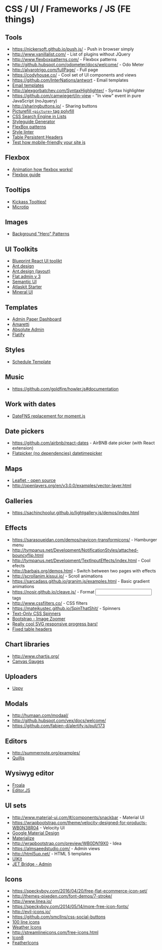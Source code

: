 # CSS / UI / Frameworks / JS (FE things)

## Tools

* https://nickersoft.github.io/push.js/ - Push in browser simply
* http://www.vanillalist.com/ - List of plugins without JQuery
* http://www.flexboxpatterns.com/ - Flexbox patterns 
* http://github.hubspot.com/odometer/docs/welcome/ - Odo Meter
* http://alvarotrigo.com/fullPage/ - Full page
* https://codyhouse.co/ - Cool set of UI components and views
* https://github.com/InterNations/antwort - Email templates
* [Email templates](https://github.com/mjmlio/mjml)
* http://alexgorbatchev.com/SyntaxHighlighter/ - Syntax highlighter
* https://github.com/camwiegert/in-view - "In view" event in pure JavaScript (noJquery)
* http://sharingbuttons.io/ - Sharing buttons
* [Picturefill `<picture>` tag polyfill](https://scottjehl.github.io/picturefill/)
* [CSS Search Engine in Lists](https://jets.js.org/)
* [Styleguide Generator](http://atomicdocs.io/)
* [FlexBox patterns](http://www.flexboxpatterns.com/)
* [Style linter](http://stylelint.io/)
* [Table Persistent Headers](https://css-tricks.com/examples/PersistantHeaders/)
* [Test how mobile-friendly your site is](https://testmysite.thinkwithgoogle.com/intl/en-in)

## Flexbox

* [Animation how flexbox works!](https://medium.freecodecamp.com/an-animated-guide-to-flexbox-d280cf6afc35#.lui2t3lx3)
* [Flexbox guide](https://medium.freecodecamp.org/the-ultimate-guide-to-flexbox-learning-through-examples-8c90248d4676)

## Tooltips

* [Kickass Tooltips!](https://popper.js.org/)
* [Microtip](https://ghosh.github.io/microtip/)

## Images

* [Background "Hero" Patterns](http://www.heropatterns.com/)

## UI Toolkits

* [Blueprint React UI toolikt](http://blueprintjs.com/)
* [Ant.design](https://ant.design/docs/spec/introduce)
* [Ant.design (layout)](https://ant.design/docs/spec/layout)
* [Flat admin v 3](http://tui2tone.github.io/flat-admin-bootstrap-templates/html/index.html)
* [Semantic UI](https://semantic-ui.com/introduction/glossary.html)
* [Atlaskit Starter](https://bitbucket.org/atlassian/atlaskit-starter/)
* [Mineral UI](https://mineral-ui.com/components/table)

## Templates

* [Admin Paper Dashboard](http://www.creative-tim.com/product/paper-dashboard)
* [Amaretti](http://wrapbootstrap.com/preview/WB0696K5S)
* [Absolute Admin](http://wrapbootstrap.com/preview/WB0822090)
* [Flatify](http://wrapbootstrap.com/preview/WB0977873)

## Styles

* [Schedule Template](https://codyhouse.co/gem/schedule-template/)

## Music

* https://github.com/goldfire/howler.js#documentation

## Work with dates

* [DateFNS replacement for moment.js](https://date-fns.org/)

## Date pickers

* https://github.com/airbnb/react-dates - AirBNB date picker (with React extension)
* [Flatpicker (no dependencies) datetimepicker](https://chmln.github.io/flatpickr/)

## Maps

* [Leaflet - open source](http://leafletjs.com/)
* http://openlayers.org/en/v3.0.0/examples/vector-layer.html

## Galleries

* https://sachinchoolur.github.io/lightgallery.js/demos/index.html

## Effects

* https://sarasoueidan.com/demos/navicon-transformicons/ - Hamburger menu
* http://tympanus.net/Development/NotificationStyles/attached-bouncyflip.html
* http://tympanus.net/Development/TextInputEffects/index.html - Cool efects
* http://barbajs.org/demos.html - Switch between two pages with effects
* http://scrollanim.kissui.io/ - Scroll animations
* https://sarcadass.github.io/granim.js/examples.html - Basic gradient animations
* https://nosir.github.io/cleave.js/ - Format <input> tags
* http://www.cssfilters.co/ - CSS filters
* https://matejkustec.github.io/SpinThatShit/ - Spinners
* [Text-Only CSS Spinners](http://tawian.io/text-spinners/)
* [Bootstrap - Image Zoomer](https://github.com/marcaube/bootstrap-magnify)
* [Really cool SVG responsive progress bars!](https://kimmobrunfeldt.github.io/progressbar.js/)
* [Fixed table headers](https://codepen.io/tfzvang/pen/WQBwVo)

## Chart libraries

* http://www.chartjs.org/
* [Canvas Gauges](https://canvas-gauges.com/)

## Uploaders

* [Uppy](https://github.com/transloadit/uppy)

## Modals

* http://humaan.com/modaal/
* http://github.hubspot.com/vex/docs/welcome/
* https://github.com/fabien-d/alertify.js/pull/173

## Editors

* http://summernote.org/examples/
* [Quilljs](http://quilljs.com/)

## Wysiwyg editor

* [Froala](https://www.froala.com/wysiwyg-editor?utm_expid=98676916-3.hPnlB_8ZTIKKKXBgYslKZA.0)
* [Editor.JS](https://editorjs.io/)

## UI sets

* http://www.material-ui.com/#/components/snackbar - Material UI
* https://wrapbootstrap.com/theme/velocity-designed-for-products-WB0N38R04 - Velocity UI
* [Google Material Design](https://github.com/google/material-design-lite)
* [Materialize](http://materializecss.com/)
* http://wrapbootstrap.com/preview/WB0DN19X0 - Idea
* https://almsaeedstudio.com/ - Admin views
* http://html5up.net/ - HTML 5 templates
* [UIKit](https://getuikit.com/docs/form-select.html)
* [JET Bridge - Admin](https://github.com/jet-admin/jet-bridge)

## Icons

* https://speckyboy.com/2016/04/20/free-flat-ecommerce-icon-set/
* http://themes-pixeden.com/font-demos/7-stroke/
* http://www.linea.io/
* https://speckyboy.com/2014/05/14/more-free-icon-fonts/
* http://evil-icons.io/
* https://github.com/smcllns/css-social-buttons
* [100 line icons](http://www.gonzodesign.nl/gonzocons/)
* [Weather Icons](https://erikflowers.github.io/weather-icons/)
* http://streamlineicons.com/free-icons.html
* [Icon8](https://icons8.com/web-app/new-icons/all)
* [FeatherIcons](https://feathericons.com/)
